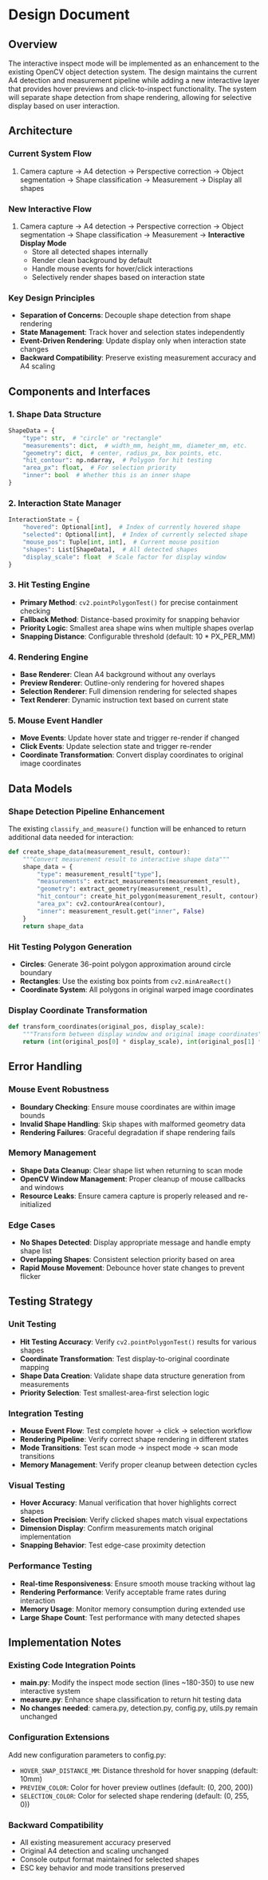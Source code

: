 # Design Document

## Overview

The interactive inspect mode will be implemented as an enhancement to the existing OpenCV object detection system. The design maintains the current A4 detection and measurement pipeline while adding a new interactive layer that provides hover previews and click-to-inspect functionality. The system will separate shape detection from shape rendering, allowing for selective display based on user interaction.

## Architecture

### Current System Flow
1. Camera capture → A4 detection → Perspective correction → Object segmentation → Shape classification → Measurement → Display all shapes

### New Interactive Flow  
1. Camera capture → A4 detection → Perspective correction → Object segmentation → Shape classification → Measurement → **Interactive Display Mode**
   - Store all detected shapes internally
   - Render clean background by default
   - Handle mouse events for hover/click interactions
   - Selectively render shapes based on interaction state

### Key Design Principles
- **Separation of Concerns**: Decouple shape detection from shape rendering
- **State Management**: Track hover and selection states independently  
- **Event-Driven Rendering**: Update display only when interaction state changes
- **Backward Compatibility**: Preserve existing measurement accuracy and A4 scaling

## Components and Interfaces

### 1. Shape Data Structure
```python
ShapeData = {
    "type": str,  # "circle" or "rectangle"
    "measurements": dict,  # width_mm, height_mm, diameter_mm, etc.
    "geometry": dict,  # center, radius_px, box points, etc.
    "hit_contour": np.ndarray,  # Polygon for hit testing
    "area_px": float,  # For selection priority
    "inner": bool  # Whether this is an inner shape
}
```

### 2. Interaction State Manager
```python
InteractionState = {
    "hovered": Optional[int],  # Index of currently hovered shape
    "selected": Optional[int],  # Index of currently selected shape  
    "mouse_pos": Tuple[int, int],  # Current mouse position
    "shapes": List[ShapeData],  # All detected shapes
    "display_scale": float  # Scale factor for display window
}
```

### 3. Hit Testing Engine
- **Primary Method**: `cv2.pointPolygonTest()` for precise containment checking
- **Fallback Method**: Distance-based proximity for snapping behavior
- **Priority Logic**: Smallest area shape wins when multiple shapes overlap
- **Snapping Distance**: Configurable threshold (default: 10 * PX_PER_MM)

### 4. Rendering Engine
- **Base Renderer**: Clean A4 background without any overlays
- **Preview Renderer**: Outline-only rendering for hovered shapes
- **Selection Renderer**: Full dimension rendering for selected shapes
- **Text Renderer**: Dynamic instruction text based on current state

### 5. Mouse Event Handler
- **Move Events**: Update hover state and trigger re-render if changed
- **Click Events**: Update selection state and trigger re-render
- **Coordinate Transformation**: Convert display coordinates to original image coordinates

## Data Models

### Shape Detection Pipeline Enhancement
The existing `classify_and_measure()` function will be enhanced to return additional data needed for interaction:

```python
def create_shape_data(measurement_result, contour):
    """Convert measurement result to interactive shape data"""
    shape_data = {
        "type": measurement_result["type"],
        "measurements": extract_measurements(measurement_result),
        "geometry": extract_geometry(measurement_result),
        "hit_contour": create_hit_polygon(measurement_result, contour),
        "area_px": cv2.contourArea(contour),
        "inner": measurement_result.get("inner", False)
    }
    return shape_data
```

### Hit Testing Polygon Generation
- **Circles**: Generate 36-point polygon approximation around circle boundary
- **Rectangles**: Use the existing box points from `cv2.minAreaRect()`
- **Coordinate System**: All polygons in original warped image coordinates

### Display Coordinate Transformation
```python
def transform_coordinates(original_pos, display_scale):
    """Transform between display window and original image coordinates"""
    return (int(original_pos[0] * display_scale), int(original_pos[1] * display_scale))
```

## Error Handling

### Mouse Event Robustness
- **Boundary Checking**: Ensure mouse coordinates are within image bounds
- **Invalid Shape Handling**: Skip shapes with malformed geometry data
- **Rendering Failures**: Graceful degradation if shape rendering fails

### Memory Management
- **Shape Data Cleanup**: Clear shape list when returning to scan mode
- **OpenCV Window Management**: Proper cleanup of mouse callbacks and windows
- **Resource Leaks**: Ensure camera capture is properly released and re-initialized

### Edge Cases
- **No Shapes Detected**: Display appropriate message and handle empty shape list
- **Overlapping Shapes**: Consistent selection priority based on area
- **Rapid Mouse Movement**: Debounce hover state changes to prevent flicker

## Testing Strategy

### Unit Testing
- **Hit Testing Accuracy**: Verify `cv2.pointPolygonTest()` results for various shapes
- **Coordinate Transformation**: Test display-to-original coordinate mapping
- **Shape Data Creation**: Validate shape data structure generation from measurements
- **Priority Selection**: Test smallest-area-first selection logic

### Integration Testing  
- **Mouse Event Flow**: Test complete hover → click → selection workflow
- **Rendering Pipeline**: Verify correct shape rendering in different states
- **Mode Transitions**: Test scan mode → inspect mode → scan mode transitions
- **Memory Management**: Verify proper cleanup between detection cycles

### Visual Testing
- **Hover Accuracy**: Manual verification that hover highlights correct shapes
- **Selection Precision**: Verify clicked shapes match visual expectations  
- **Dimension Display**: Confirm measurements match original implementation
- **Snapping Behavior**: Test edge-case proximity detection

### Performance Testing
- **Real-time Responsiveness**: Ensure smooth mouse tracking without lag
- **Rendering Performance**: Verify acceptable frame rates during interaction
- **Memory Usage**: Monitor memory consumption during extended use
- **Large Shape Count**: Test performance with many detected shapes

## Implementation Notes

### Existing Code Integration Points
- **main.py**: Modify the inspect mode section (lines ~180-350) to use new interactive system
- **measure.py**: Enhance shape classification to return hit testing data
- **No changes needed**: camera.py, detection.py, config.py, utils.py remain unchanged

### Configuration Extensions
Add new configuration parameters to config.py:
- `HOVER_SNAP_DISTANCE_MM`: Distance threshold for hover snapping (default: 10mm)
- `PREVIEW_COLOR`: Color for hover preview outlines (default: (0, 200, 200))
- `SELECTION_COLOR`: Color for selected shape rendering (default: (0, 255, 0))

### Backward Compatibility
- All existing measurement accuracy preserved
- Original A4 detection and scaling unchanged  
- Console output format maintained for selected shapes
- ESC key behavior and mode transitions preserved